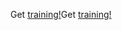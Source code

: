 <span data-ttu-id="2fff7-101">Get [training!](https://docs.microsoft.com/en-us/dynamics365/get-started/training/)</span><span class="sxs-lookup"><span data-stu-id="2fff7-101">Get [training!](https://docs.microsoft.com/en-us/dynamics365/get-started/training/)</span></span>
